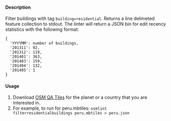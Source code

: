 #### Description

Filter buildings with tag `building=residential`. Returns a line delimeted feature collection to stdout. The linter will return a JSON bin for edit recency statistics with the following format:

```
{
  'YYYYMM': number of buildings,
  '201311': 92,
  '201312': 119,
  '201401': 363,
  '201403': 159,
  '201404': 132,
  '201405': 1
}
```

#### Usage

1. Download [OSM QA Tiles](https://osmlab.github.io/osm-qa-tiles/) for the planet or a country that you are interested in. 
2. For example, to run for peru.mbtiles: `osmlint filterresidentialbuildings peru.mbtiles > peru.json`
